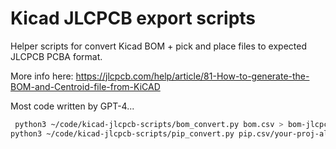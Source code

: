 # Kicad JLCPCB export scripts

Helper scripts for convert Kicad BOM + pick and place files to expected JLCPCB PCBA format.

More info here: https://jlcpcb.com/help/article/81-How-to-generate-the-BOM-and-Centroid-file-from-KiCAD

Most code written by GPT-4...

```sh
 python3 ~/code/kicad-jlcpcb-scripts/bom_convert.py bom.csv > bom-jlcpcb.csv
python3 ~/code/kicad-jlcpcb-scripts/pip_convert.py pip.csv/your-proj-all-pos.csv > pip-jlcpcb.csv
```
